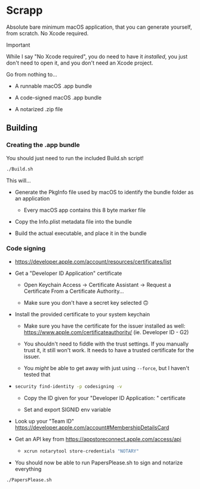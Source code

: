 # Scrapp

Absolute bare minimum macOS application, that you can generate yourself, from scratch. No Xcode required.

<!-- prettier-ignore -->
> [!IMPORTANT]
> While I say "No Xcode required", you do need to have it _installed_, you just don't need to open it, and you don't need an Xcode project.

Go from nothing to...

- A runnable macOS .app bundle

- A code-signed macOS .app bundle

- A notarized .zip file

## Building

### Creating the .app bundle

You should just need to run the included Build.sh script!

```sh
./Build.sh
```

This will...

- Generate the PkgInfo file used by macOS to identify the bundle folder as an application

  - Every macOS app contains this 8 byte marker file

- Copy the Info.plist metadata file into the bundle

- Build the actual executable, and place it in the bundle

### Code signing

- https://developer.apple.com/account/resources/certificates/list

- Get a "Developer ID Application" certificate

  - Open Keychain Access -> Certificate Assistant -> Request a Certificate From a Certificate Authority...

  - Make sure you don't have a secret key selected 🙃

- Install the provided certificate to your system keychain

  - Make sure you have the certificate for the issuer installed as well: https://www.apple.com/certificateauthority/ (ie. Developer ID - G2)

  - You shouldn't need to fiddle with the trust settings. If you manually trust it, it still won't work. It needs to have a trusted certificate for the issuer.

  - You _might_ be able to get away with just using `--force`, but I haven't tested that

- ```sh
  security find-identity -p codesigning -v
  ```

  - Copy the ID given for your "Developer ID Application: <name> <account id>" certificate

  - Set and export SIGNID env variable

- Look up your "Team ID" https://developer.apple.com/account#MembershipDetailsCard

- Get an API key from https://appstoreconnect.apple.com/access/api

  - ```sh
    xcrun notarytool store-credentials "NOTARY"
    ```

- You should now be able to run PapersPlease.sh to sign and notarize everything

```sh
./PapersPlease.sh
```
